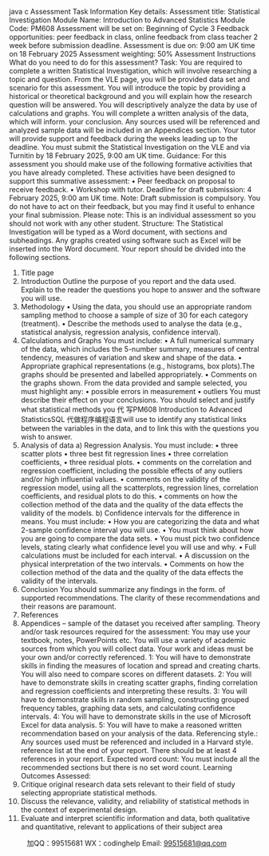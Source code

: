 java c
Assessment Task Information 
Key details: 
Assessment title: 
Statistical Investigation 
Module Name: 
Introduction to Advanced Statistics 
Module Code: 
PM608 
Assessment will be set on: 
Beginning of Cycle 3 
Feedback opportunities: 
peer feedback in class, online feedback from class teacher 2 week before submission deadline. 
Assessment is due on: 
9:00 am UK time on 18 February 2025 
Assessment weighting: 
50% 
Assessment Instructions 
What do you need to do for this assessment? 
Task: 
You are required to complete a written Statistical Investigation, which will involve researching a topic and question. From the VLE page, you will be provided data set and scenario for this assessment. You will introduce the topic by providing a historical or theoretical background and you will explain how the research question will be answered. You will descriptively analyze the data by use of calculations and graphs. You will complete a written analysis of the data, which will inform. your conclusion. Any sources used will be referenced and analyzed sample data will be included in an Appendices section.
Your tutor will provide support and feedback during the weeks leading up to the deadline. You must submit the Statistical Investigation on the VLE and via Turnitin by 18 February 2025, 9:00 am UK time.
Guidance: 
For this assessment you should make use of the following formative activities that you have already completed. These activities have been designed to support this summative assessment:
• Peer feedback on proposal to receive feedback.
• Workshop with tutor.
Deadline for draft submission: 4 February 2025, 9:00 am UK time.
Note: Draft submission is compulsory.
You do not have to act on their feedback, but you may find it useful to enhance your final submission.
Please note: 
This is an individual assessment so you should not work with any other student.
Structure: 
The Statistical Investigation will be typed as a Word document, with sections and subheadings. Any graphs created using software such as Excel will be inserted into the Word document. Your report should be divided into the following sections.
1. Title page 
2. Introduction 
Outline the purpose of you report and the data used. Explain to the reader the questions you hope to answer and the software you will use.
3. Methodology 
• Using the data, you should use an appropriate random sampling method to choose a sample of size of 30 for each category (treatment).
• Describe the methods used to analyse the data (e.g., statistical analysis, regression analysis, confidence interval).
4. Calculations and Graphs 
You must include:
• A full numerical summary of the data, which includes the 5-number summary, measures of central tendency, measures of variation and skew and shape of the data.
• Appropriate graphical representations (e.g., histograms, box plots).The graphs should be presented and labelled appropriately.
• Comments on the graphs shown.
From the data provided and sample selected, you must highlight any:
• possible errors in measurement
• outliers
You must describe their effect on your conclusions. You should select and justify what statistical methods you 代 写PM608 Introduction to Advanced StatisticsSQL
代做程序编程语言will use to identify any statistical links between the variables in the data, and to link this with the questions you wish to answer.
5. Analysis of data 
a) Regression Analysis.
You must include:
• three scatter plots
• three best fit regression lines
• three correlation coefficients,
• three residual plots.
• comments on the correlation and regression coefficient, including the possible effects of any outliers and/or high influential values.
• comments on the validity of the regression model, using all the scatterplots, regression lines, correlation coefficients, and residual plots to do this.
• comments on how the collection method of the data and the quality of the data effects the validity of the models.
b) Confidence intervals for the difference in means.
You must include:
• How you are categorizing the data and what 2-sample confidence interval you will use.
• You must think about how you are going to compare the data sets.
• You must pick two confidence levels, stating clearly what confidence level you will use and why.
• Full calculations must be included for each interval.
• A discussion on the physical interpretation of the two intervals.
• Comments on how the collection method of the data and the quality of the data effects the validity of the intervals.
6. Conclusion 
You should summarize any findings in the form. of supported recommendations. The clarity of these recommendations and their reasons are paramount.
7. References 
8. Appendices – sample of the dataset you received after sampling.
Theory and/or task resources required for the assessment: 
You may use your textbook, notes, PowerPoints etc. You will use a variety of academic sources from which you will collect data. Your work and ideas must be your own and/or correctly referenced.
1: You will have to demonstrate skills in finding the measures of location and spread and creating charts. You will also need to compare scores on different datasets.
2: You will have to demonstrate skills in creating scatter graphs, finding correlation and regression coefficients and interpreting these results.
3: You will have to demonstrate skills in random sampling, constructing grouped frequency tables, graphing data sets, and calculating confidence intervals.
4: You will have to demonstrate skills in the use of Microsoft Excel for data analysis.
5: You will have to make a reasoned written recommendation based on your analysis of the data.
Referencing style.: 
Any sources used must be referenced and included in a Harvard style. reference list at the end of your report.
There should be at least 4 references in your report.
Expected word count: 
You must include all the recommended sections but there is no set word count.
Learning Outcomes Assessed: 
1. Critique original research data sets relevant to their field of study selecting appropriate statistical methods.
2. Discuss the relevance, validity, and reliability of statistical methods in the context of experimental design.
3. Evaluate and interpret scientific information and data, both qualitative and quantitative, relevant to applications of their subject area








         
加QQ：99515681  WX：codinghelp  Email: 99515681@qq.com
